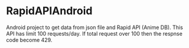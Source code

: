 # RapidAPIAndroid
Android project to get data from json file and Rapid API (Anime DB). This API has limit 100 requests/day. If total request over 100 then the respnse code become 429.
